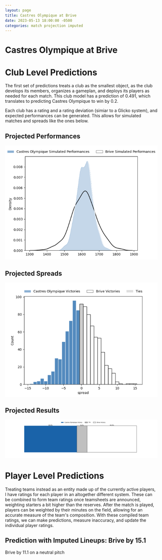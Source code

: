 ```yaml
---  
layout: page  
title: Castres Olympique at Brive  
date: 2023-05-13 18:00:00 -0500  
categories: match projection imputed  
---
```

# Castres Olympique at Brive

# Club Level Predictions


The first set of predictions treats a club as the smallest object, as the club develops its members, organizes a gameplan, and deploys its players as needed for each match. This club model has a prediction of 0.491, which translates to predicting Castres Olympique to win by 0.2.

Each club has a rating and a rating deviation (simiar to a Glicko system), and expected performances can be generated. This allows for simulated matches and spreads like the ones below.
## Projected Performances


![Projected Performances](plots/performances_2023-05-13-Brive-CastresOlympique.png)
## Projected Spreads


![Projected Spreads](plots/spreads_2023-05-13-Brive-CastresOlympique.png)
## Projected Results


![Projected Results](plots/resultbar_2023-05-13-Brive-CastresOlympique.png)
# Player Level Predictions


Treating teams instead as an entity made up of the currently active players, I have ratings for each player in an altogether different system. These can be combined to form team ratings once teamsheets are announced, weighting starters a bit higher than the reserves. After the match is played, players can be weighted by their minutes on the field, allowing for an accurate measure of the team's composition. With these compiled team ratings, we can make predictions, measure inaccuracy, and update the individual player ratings.
## Prediction with Imputed Lineups: Brive by 15.1


Brive by 11.1 on a neutral pitch

